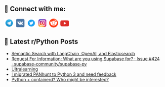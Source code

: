 ## 🔎 Connect with me:
[<img src="https://github.com/bullbesh/bullbesh/blob/main/images/Telegram.png" width="32" height="32" />](https://t.me/bullbesh)
[<img src="https://github.com/bullbesh/bullbesh/blob/main/images/VK.png" width="32" height="32" />](https://vk.com/bullbesh)
[<img src="https://github.com/bullbesh/bullbesh/blob/main/images/Twitter.png" width="32" height="32" />](https://twitter.com/bullbesh1)
[<img src="https://github.com/bullbesh/bullbesh/blob/main/images/Instagram.png" width="32" height="32" />](https://www.instagram.com/bullbesh)
[<img src="https://github.com/bullbesh/bullbesh/blob/main/images/Reddit.png" width="32" height="32" />](https://www.reddit.com/user/bullbesh)
[<img src="https://github.com/bullbesh/bullbesh/blob/main/images/YouTube.png" width="32" height="32" />](https://www.youtube.com/channel/UCtfjRs6uzgq5mfm8S06WTcg)

## 📕 Latest r/Python Posts
<!-- BLOG-POST-LIST:START -->
- [Semantic Search with LangChain, OpenAI, and Elasticsearch](https://www.reddit.com/r/Python/comments/130fexw/semantic_search_with_langchain_openai_and/)
- [Request For Information: What are you using Supabase for? · Issue #424 · supabase-community/supabase-py](https://www.reddit.com/r/Python/comments/130f6qy/request_for_information_what_are_you_using/)
- [Ultralearning](https://www.reddit.com/r/Python/comments/130e5cz/ultralearning/)
- [I migrated PANhunt to Python 3 and need feedback](https://www.reddit.com/r/Python/comments/130dtab/i_migrated_panhunt_to_python_3_and_need_feedback/)
- [Python + containerd? Who might be interested?](https://www.reddit.com/r/Python/comments/130dev3/python_containerd_who_might_be_interested/)
<!-- BLOG-POST-LIST:END -->
